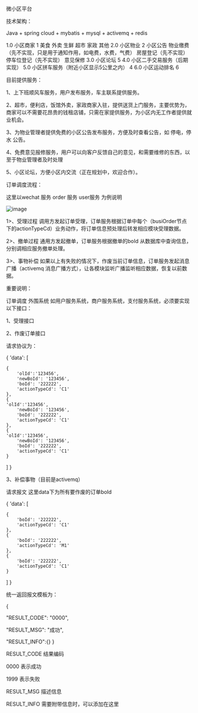 微小区平台

技术架构：

Java + spring cloud + mybatis + mysql + activemq + redis



1.0 小区商家 1
美食
外卖
生鲜
超市
家政
其他
2.0 小区物业 2
小区公告
物业缴费（先不实现，只是用于通知作用，如电费，水费，气费）
房屋登记（先不实现）
停车位登记（先不实现）
意见保修
3.0 小区论坛 5
4.0 小区二手交易服务（后期实现）
5.0 小区拼车服务（附近小区显示5公里之内） 4
6.0 小区运动排名 6

目前提供服务：

1、上下班顺风车服务，用户发布服务，车主联系提供服务。

2、超市，便利店，饭馆外卖，家政商家入驻，提供送货上门服务，主要优势为，商家可以不需要花昂贵的钱租店铺，只需在家提供服务，为小区内无工作者提供就业机会。

3、为物业管理者提供免费的小区公告发布服务，方便及时查看公告，如 停电，停水 公告。

4、免费意见报修服务，用户可以向客户反馈自己的意见，和需要维修的东西，以至于物业管理者及时处理

5、小区论坛，方便小区内交流（正在规划中，欢迎合作）。

订单调度流程：

这里以wechat 服务 order 服务 user服务 为例说明

![image](https://github.com/java110/MicroCommunity/blob/master/OrderService/orderDispatch.png)


1>、受理过程 调用方发起订单受理，订单服务根据订单中每个（busiOrder节点下的actionTypeCd）业务动作，将订单信息预处理后转发相应模块受理数据。

2>、撤单过程 通用方发起撤单，订单服务根据撤单的boId 从数据库中查询信息，分别调相应服务撤单处理。

3>、事物补偿 如果以上有失败的情况下，作废当前订单信息，订单服务发起消息广播（activemq 消息广播方式），让各模块监听广播监听相应数据，恢复以前数据。

重要说明：

订单调度 外围系统 如用户服务系统，商户服务系统，支付服务系统，必须要实现以下接口：

1、受理接口

2、作废订单接口

请求协议为：

{ 
    'data':
[
    
    {
        'olId':'123456',
        'newBoId': '123456',
        'boId': '222222',
        'actionTypeCd': 'C1'
    },
    {
    'olId':'123456',
        'newBoId': '123456',
        'boId': '222222',
        'actionTypeCd': 'C1'
    },
    {
    'olId':'123456',
        'newBoId': '123456',
        'boId': '222222',
        'actionTypeCd': 'C1'
    }
]
}


3、补偿事物（目前是activemq）

请求报文 这里data下为所有要作废的订单boId 

{ 
    'data':
[
    
    {
        'boId': '222222',
        'actionTypeCd': 'C1'
    },
    {
        'boId': '222222',
        'actionTypeCd': 'M1'
    },
    {
        'boId': '222222',
        'actionTypeCd': 'C1'
    }
]
}

统一返回报文模板为：

{


 "RESULT_CODE": "0000",
 
 "RESULT_MSG": "成功",
 
 "RESULT_INFO":{}
}

RESULT_CODE 结果编码

0000 表示成功

1999 表示失败

RESULT_MSG 描述信息

RESULT_INFO 需要附带信息时，可以添加在这里

